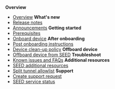 **Overview**
  - [Overview](overview)
  **What's new**
  - [Release notes](release-notes)
  - [Announcements](announcements)
  **Getting started**  
  - [Prerequisites](prerequisites-for-onboarding)
  - [Onboard device](onboard-device/onboard-device-to-seed)
**After onboarding**    
  - [Post onboarding instructions](post-onboarding-instructions/post-onboarding-steps-and-verification)
  - [Device clean-up policy](device-clean-up-policy)
  **Offboard device**
  - [Offboard device from SEED](offboard-device/offboard-device-from-seed)
**Troubleshoot**
  - [Known issues and FAQs](faqs/seed-faqs)
**Additional resources**  
  - [SEED additional resources](additional-resources/additional-resources)
  - [Split tunnel allowlist](additional-resources/split-tunnel-allowlist)
**Support**
  - [Create support request](raise-an-incident-support-request)
  - [SEED service status](seed-status)
 
